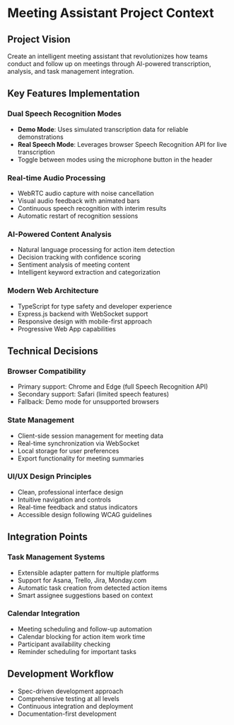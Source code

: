 # Meeting Assistant Project Context

## Project Vision
Create an intelligent meeting assistant that revolutionizes how teams conduct and follow up on meetings through AI-powered transcription, analysis, and task management integration.

## Key Features Implementation

### Dual Speech Recognition Modes
- **Demo Mode**: Uses simulated transcription data for reliable demonstrations
- **Real Speech Mode**: Leverages browser Speech Recognition API for live transcription
- Toggle between modes using the microphone button in the header

### Real-time Audio Processing
- WebRTC audio capture with noise cancellation
- Visual audio feedback with animated bars
- Continuous speech recognition with interim results
- Automatic restart of recognition sessions

### AI-Powered Content Analysis
- Natural language processing for action item detection
- Decision tracking with confidence scoring
- Sentiment analysis of meeting content
- Intelligent keyword extraction and categorization

### Modern Web Architecture
- TypeScript for type safety and developer experience
- Express.js backend with WebSocket support
- Responsive design with mobile-first approach
- Progressive Web App capabilities

## Technical Decisions

### Browser Compatibility
- Primary support: Chrome and Edge (full Speech Recognition API)
- Secondary support: Safari (limited speech features)
- Fallback: Demo mode for unsupported browsers

### State Management
- Client-side session management for meeting data
- Real-time synchronization via WebSocket
- Local storage for user preferences
- Export functionality for meeting summaries

### UI/UX Design Principles
- Clean, professional interface design
- Intuitive navigation and controls
- Real-time feedback and status indicators
- Accessible design following WCAG guidelines

## Integration Points

### Task Management Systems
- Extensible adapter pattern for multiple platforms
- Support for Asana, Trello, Jira, Monday.com
- Automatic task creation from detected action items
- Smart assignee suggestions based on context

### Calendar Integration
- Meeting scheduling and follow-up automation
- Calendar blocking for action item work time
- Participant availability checking
- Reminder scheduling for important tasks

## Development Workflow
- Spec-driven development approach
- Comprehensive testing at all levels
- Continuous integration and deployment
- Documentation-first development
